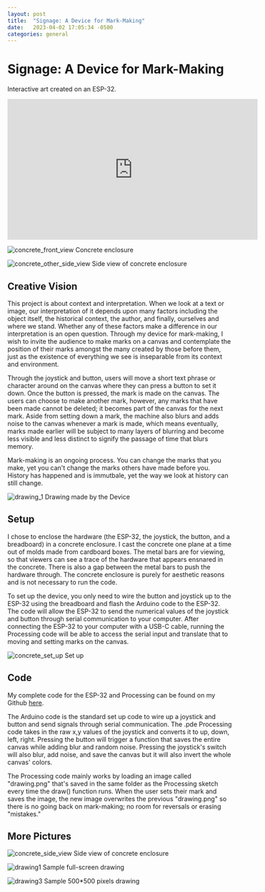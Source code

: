 ```yaml
---
layout: post
title:  "Signage: A Device for Mark-Making"
date:   2023-04-02 17:05:34 -0500
categories: general
---
```


# Signage: A Device for Mark-Making
Interactive art created on an ESP-32.

<iframe width="560" height="315" src="https://www.youtube.com/embed/4seEMUTgprs" title="YouTube video player" frameborder="0" allow="accelerometer; autoplay; clipboard-write; encrypted-media; gyroscope; picture-in-picture; web-share" allowfullscreen></iframe>

![concrete_front_view](/MeMakey/assets/concrete_front_view.JPG)
Concrete enclosure

![concrete_other_side_view](/MeMakey/assets/concrete_other_side_view.JPG)
Side view of concrete enclosure

## Creative Vision
This project is about context and interpretation. When we look at a text or image, our interpretation of it depends upon many factors including the object itself, the historical context, the author, and finally, ourselves and where we stand. Whether any of these factors make a difference in our interpretation is an open question. Through my device for mark-making, I wish to invite the audience to make marks on a canvas and contemplate the position of their marks amongst the many created by those before them, just as the existence of everything we see is inseparable from its context and environment.

Through the joystick and button, users will move a short text phrase or character around on the canvas where they can press a button to set it down. Once the button is pressed, the mark is made on the canvas. The users can choose to make another mark, however, any marks that have been made cannot be deleted; it becomes part of the canvas for the next mark. Aside from setting down a mark, the machine also blurs and adds noise to the canvas whenever a mark is made, which means eventually, marks made earlier will be subject to many layers of blurring and become less visible and less distinct to signify the passage of time that blurs memory. 

Mark-making is an ongoing process. You can change the marks that you make, yet you can't change the marks others have made before you. History has happened and is immutbale, yet the way we look at history can still change. 

![drawing_1](/MeMakey/assets/drawing_1.JPG)
Drawing made by the Device

## Setup
I chose to enclose the hardware (the ESP-32, the joystick, the button, and a breadboard) in a concrete enclosure. I cast the concrete one plane at a time out of molds made from cardboard boxes. The metal bars are for viewing, so that viewers can see a trace of the hardware that appears ensnared in the concrete. There is also a gap between the metal bars to push the hardware through. The concrete enclosure is purely for aesthetic reasons and is not necessary to run the code.

To set up the device, you only need to wire the button and joystick up to the ESP-32 using the breadboard and flash the Arduino code to the ESP-32. The code will allow the ESP-32 to send the numerical values of the joystick and button through serial communication to your computer. After connecting the ESP-32 to your computer with a USB-C cable, running the Processing code will be able to access the serial input and translate that to moving and setting marks on the canvas.


![concrete_set_up](/MeMakey/assets/concrete_set_up.JPG)
Set up

## Code
My complete code for the ESP-32 and Processing can be found on my Github [here](https://github.com/SamIAm2000/CS-3930-Creative-Embedded-Systems/tree/main/Module_1).

The Arduino code is the standard set up code to wire up a joystick and button and send signals through serial communication. The .pde Processing code takes in the raw x,y values of the joystick and converts it to up, down, left, right. Pressing the button will trigger a function that saves the entire canvas while adding blur and random noise. Pressing the joystick's switch will also blur, add noise, and save the canvas but it will also invert the whole canvas' colors.

The Processing code mainly works by loading an image called "drawing.png" that's saved in the same folder as the Processing sketch every time the draw() function runs. When the user sets their mark and saves the image, the new image overwrites the previous "drawing.png" so there is no going back on mark-making; no room for reversals or erasing "mistakes."

## More Pictures

![concrete_side_view](/MeMakey/assets/concrete_side_view.JPG)
Side view of concrete enclosure

![drawing1](/MeMakey/assets/drawing1.png)
Sample full-screen drawing

![drawing3](/MeMakey/assets/drawing3.png)
Sample 500*500 pixels drawing